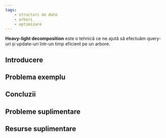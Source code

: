 ```yaml
---
tags:
    - structuri de date
    - arbori
    - optimizare
---
```


**Heavy-light decomposition** este o tehnică ce ne ajută să efectuăm query-uri și update-uri într-un timp eficient pe un arbore.

## Introducere

## Problema exemplu

## Concluzii

## Probleme suplimentare

## Resurse suplimentare